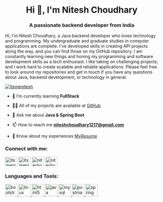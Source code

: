 <h1 align="center">Hi 👋, I'm Nitesh Choudhary</h1>
<h3 align="center">A passionate backend developer from India</h3>

<p>Hi, I'm Nitesh Choudhary, a Java backend developer who loves technology and programming. My undergraduate and graduate studies in computer applications are complete. I've developed skills in creating API projects along the way, and you can find those on my GitHub repository. I am constantly learning new things and honing my programming and software development skills as a tech enthusiast. I like taking on challenging projects, and I work hard to create scalable and reliable applications. Please feel free to look around my repositories and get in touch if you have any questions about Java, backend development, or technology in general.
</p>


<p align="left"> <a href="https://github.com/ryo-ma/github-profile-trophy"><img src="https://github-profile-trophy.vercel.app/?username=itsmenitesh" alt="itsmenitesh" /></a> </p>

- 🌱 I’m currently learning **FullStack**

- 👨‍💻 All of my projects are available at [GitHub](https://github.com/itsmenitesh)

- 💬 Ask me about **Java & Spring Boot**

- 📫 How to reach me **niteshchoudhary1217@gmail.com**

- 📄 Know about my experiences [MyResume](https://docs.google.com/document/d/1hEaQ-ATGzWM6OPUyJUoEC1QICvwbS0O0/edit?usp=sharing&ouid=101215792589538244850&rtpof=true&sd=true)

<h3 align="left">Connect with me:</h3>
<p align="left">
<a href="https://www.linkedin.com/in/itsmenitesh" target="_blank"><img align="center" src="https://cdn.jsdelivr.net/gh/devicons/devicon/icons/linkedin/linkedin-original.svg" alt="itsmenitesh" height="30" width="40" /></a>
<a href="https://github.com/itsmenitesh" target="_blank"><img align="center" src="https://cdn.jsdelivr.net/gh/devicons/devicon/icons/github/github-original.svg" alt="itsmenitesh" height="30" width="40" /></a>
  <a href="https://www.hackerrank.com/niteshchoudhary4" target="_blank"><img align="center" src="https://cdn.worldvectorlogo.com/logos/hackerrank.svg" alt="niteshchoudhary4" height="30" width="40" /></a>
<a href="https://www.leetcode.com/niteshchoudhary4" target="_blank"><img align="center" src="https://upload.wikimedia.org/wikipedia/commons/1/19/LeetCode_logo_black.png" alt="niteshchoudhary4" height="30" width="40" /></a>
</p>

<h3 align="left">Languages and Tools:</h3>
<p align="left"> 
<a href="https://getbootstrap.com" target="_blank" rel="noreferrer"> <img src="https://cdn.jsdelivr.net/gh/devicons/devicon/icons/bootstrap/bootstrap-plain-wordmark.svg" alt="bootstrap" width="40" height="40"/> </a> 
<a href="https://git-scm.com/" target="_blank" rel="noreferrer"> <img src="https://cdn.jsdelivr.net/gh/devicons/devicon/icons/linux/linux-original.svg" alt="linux" width="40" height="40"/> </a> 
<a href="https://www.w3.org/html/" target="_blank" rel="noreferrer"> <img src="https://cdn.jsdelivr.net/gh/devicons/devicon/icons/html5/html5-original-wordmark.svg" alt="html5" width="40" height="40"/> </a> 
<a href="https://www.java.com" target="_blank" rel="noreferrer"> <img src="https://cdn.jsdelivr.net/gh/devicons/devicon/icons/java/java-original.svg" alt="java" width="40" height="40"/> </a> 
<a href="https://www.mysql.com/" target="_blank" rel="noreferrer"> <img src="https://cdn.jsdelivr.net/gh/devicons/devicon/icons/mysql/mysql-original-wordmark.svg" alt="mysql" width="40" height="40"/> </a> 
<a href="https://www.postman.com" target="_blank" rel="noreferrer"> <img src="https://www.vectorlogo.zone/logos/getpostman/getpostman-icon.svg" alt="postman" width="40" height="40"/> </a> 
<a href="https://spring.io/" target="_blank" rel="noreferrer"> <img src="https://cdn.jsdelivr.net/gh/devicons/devicon/icons/spring/spring-original.svg" alt="spring" width="40" height="40"/> </a> 
</p>



